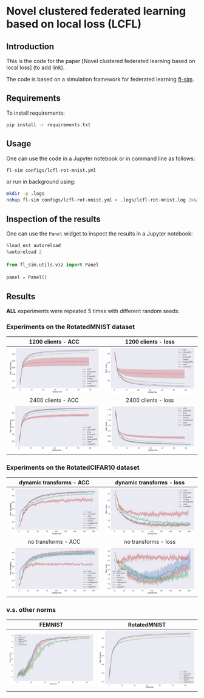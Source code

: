 # Novel clustered federated learning based on local loss (LCFL)

## Introduction

This is the code for the paper [Novel clustered federated learning based on local loss] (to add link).

The code is based on a simulation framework for federated learning [fl-sim](https://github.com/wenh06/fl-sim).

## Requirements

To install requirements:

```bash
pip install -r requirements.txt
```

## Usage

One can use the code in a Jupyter notebook or in command line as follows:

```bash
fl-sim configs/lcfl-rot-mnist.yml
```

or run in background using:

```bash
mkdir -p .logs
nohup fl-sim configs/lcfl-rot-mnist.yml > .logs/lcfl-rot-mnist.log 2>&1 & echo $! > .logs/lcfl-rot-mnist.pid
```

## Inspection of the results

One can use the `Panel` widget to inspect the results in a Jupyter notebook:

```python
%load_ext autoreload
%autoreload 2

from fl_sim.utils.viz import Panel

panel = Panel()
```

## Results

**ALL** experiments were repeated 5 times with different random seeds.

### Experiments on the RotatedMNIST dataset

 1200 clients - ACC           |  1200 clients - loss
:----------------------------:|:-----------------------------:
![RotatedMNIST-1200-acc](images/RotatedMNIST-1200-val-acc.svg) | ![RotatedMNIST-1200-loss](images/RotatedMNIST-1200-val-loss.svg)
 2400 clients - ACC           |  2400 clients - loss
![RotatedMNIST-2400-acc](images/RotatedMNIST-2400-val-acc.svg) | ![RotatedMNIST-2400-loss](images/RotatedMNIST-2400-val-loss.svg)

### Experiments on the RotatedCIFAR10 dataset

 dynamic transforms - ACC     | dynamic transforms - loss
:----------------------------:|:-----------------------------:
![RotatedCIFAR10-dt-acc](images/RotatedCIFAR10-dynamic-transform-val-acc.svg) | ![RotatedCIFAR10-dt-loss](images/RotatedCIFAR10-dynamic-transform-val-loss.svg)
 no transforms - ACC          |  no transforms - loss
![RotatedMNIST-nt-acc](images/RotatedCIFAR10-no-transform-val-acc.svg) | ![RotatedMNIST-nt-loss](images/RotatedCIFAR10-no-transform-val-loss.svg)

### v.s. other norms

FEMNIST                |  RotatedMNIST
:---------------------:|:---------------------:
![FEMNIST](images/LCFLversusOtherNorm-FEMNIST-NEW.svg) | ![RotatedMNIST](images/LCFLversusOtherNorm-RotMNIST-NEW.svg)
